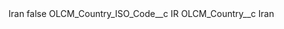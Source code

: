 <?xml version="1.0" encoding="UTF-8"?>
<CustomMetadata xmlns="http://soap.sforce.com/2006/04/metadata" xmlns:xsi="http://www.w3.org/2001/XMLSchema-instance" xmlns:xsd="http://www.w3.org/2001/XMLSchema">
    <label>Iran</label>
    <protected>false</protected>
    <values>
        <field>OLCM_Country_ISO_Code__c</field>
        <value xsi:type="xsd:string">IR</value>
    </values>
    <values>
        <field>OLCM_Country__c</field>
        <value xsi:type="xsd:string">Iran</value>
    </values>
</CustomMetadata>

